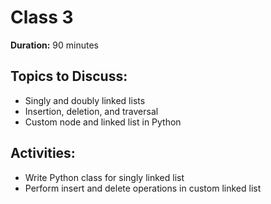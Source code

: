 # Class 3

**Duration:** 90 minutes

## Topics to Discuss:
- Singly and doubly linked lists
- Insertion, deletion, and traversal
- Custom node and linked list in Python

## Activities:
- Write Python class for singly linked list
- Perform insert and delete operations in custom linked list

[//]: # (## Homework:)

[//]: # (- Implement a doubly linked list)

[//]: # (- Solve a problem involving reversal in linked lists)
